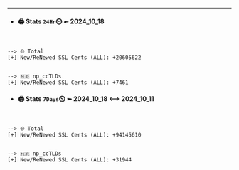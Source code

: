 

---
- #### 🖨️ **Stats** `24Hr`⏲️ ➼ 2024_10_18
```console


--> 🌐 Total
[+] New/ReNewed SSL Certs (ALL): +20605622


--> 🇳🇵 np_ccTLDs
[+] New/ReNewed SSL Certs (ALL): +7461

```

- #### 🖨️ **Stats** `7Days`⏲️ ➼ 2024_10_18 <--> 2024_10_11
```console


--> 🌐 Total
[+] New/ReNewed SSL Certs (ALL): +94145610


--> 🇳🇵 np_ccTLDs
[+] New/ReNewed SSL Certs (ALL): +31944

```

